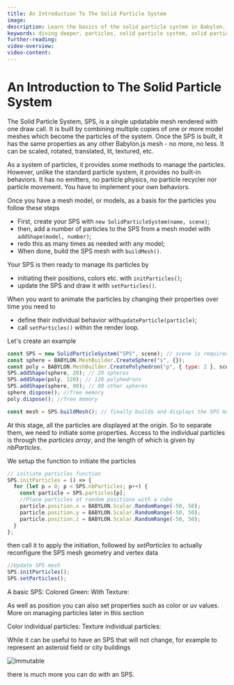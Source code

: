 ```yaml
---
title: An Introduction To The Solid Particle System
image:
description: Learn the basics of the solid particle system in Babylon.js.
keywords: diving deeper, particles, solid particle system, solid particles
further-reading:
video-overview:
video-content:
---
```


# An Introduction to The Solid Particle System

The Solid Particle System, SPS, is a single updatable mesh rendered with one draw call. It is built by combining multiple copies of one or more model meshes which become the particles of the system. Once the SPS is built, it has the same properties as any other Babylon.js mesh - no more, no less. It can be scaled, rotated, translated, lit, textured, etc.

As a system of particles, it provides some methods to manage the particles. However, unlike the standard particle system, it provides no built-in behaviors. It has no emitters, no particle physics, no particle recycler nor particle movement. You have to implement your own behaviors.

Once you have a mesh model, or models, as a basis for the particles you follow these steps

- First, create your SPS with `new SolidParticleSystem(name, scene)`;
- then, add a number of particles to the SPS from a mesh model with `addShape(model, number)`;
- redo this as many times as needed with any model;
- When done, build the SPS mesh with `buildMesh()`.

Your SPS is then ready to manage its particles by

- initiating their positions, colors etc. with `initParticles()`;
- update the SPS and draw it with `setParticles()`.

When you want to animate the particles by changing their properties over time you need to

- define their individual behavior with`updateParticle(particle)`;
- call `setParticles()` within the render loop.

Let's create an example

```javascript
const SPS = new SolidParticleSystem("SPS", scene); // scene is required
const sphere = BABYLON.MeshBuilder.CreateSphere("s", {});
const poly = BABYLON.MeshBuilder.CreatePolyhedron("p", { type: 2 }, scene);
SPS.addShape(sphere, 20); // 20 spheres
SPS.addShape(poly, 120); // 120 polyhedrons
SPS.addShape(sphere, 80); // 80 other spheres
sphere.dispose(); //free memory
poly.dispose(); //free memory

const mesh = SPS.buildMesh(); // finally builds and displays the SPS mesh
```

At this stage, all the particles are displayed at the origin. So to separate them, we need to initiate some properties. Access to the individual particles is through the _particles array_, and the length of which is given by _nbParticles_.

We setup the function to initiate the particles

```javascript
// initiate particles function
SPS.initParticles = () => {
  for (let p = 0; p < SPS.nbParticles; p++) {
    const particle = SPS.particles[p];
    //Place particles at random positions with a cube
    particle.position.x = BABYLON.Scalar.RandomRange(-50, 50);
    particle.position.y = BABYLON.Scalar.RandomRange(-50, 50);
    particle.position.z = BABYLON.Scalar.RandomRange(-50, 50);
  }
};
```

then call it to apply the initiation, followed by _setParticles_ to actually reconfigure the SPS mesh geometry and vertex data

```javascript
//Update SPS mesh
SPS.initParticles();
SPS.setParticles();
```

A basic SPS: <Playground id="#GLZ1PX#1" title="A Basic Solid Particle System" description="Simple example of a basic solid particle system."/>
Colored Green: <Playground id="#GLZ1PX#2" title="Green Colored Solid Particle System" description="Simple example of a green colored solid particle system."/>
With Texture: <Playground id="#GLZ1PX#3" title="Solid Particle System With Textures" description="Simple example of a solid particle system with textures."/>

As well as position you can also set properties such as color or uv values. More on managing particles later in this section

Color individual particles: <Playground id="#GLZ1PX#4" title="Individually Colored Solid Particles" description="Simple example of individually colored solid particles."/>
Texture individual particles: <Playground id="#GLZ1PX#5" title="Individually Textured Solid Particles" description="Simple example of individually textured solid particles"/>

While it can be useful to have an SPS that will not change, for example to represent an asteroid field or city buildings

![Immutable](/img/how_to/Particles/sps1.png)

there is much more you can do with an SPS.
